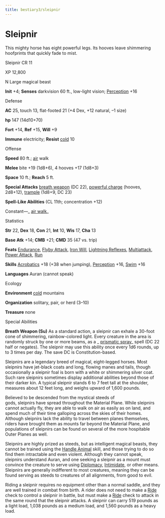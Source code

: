 ```yaml
---
title: bestiary3/sleipnir
---
```

# Sleipnir

This mighty horse has eight powerful legs. Its hooves leave shimmering hoofprints that quickly fade to mist.

Sleipnir CR 11

XP 12,800

N Large magical beast

**Init** +4; **Senses** darkvision 60 ft., low-light vision; [Perception](skills/perception#_perception) +16

Defense

**AC** 25, touch 13, flat-footed 21 (+4 Dex, +12 natural, –1 size)

**hp** 147 (14d10+70)

**Fort** +14, **Ref** +15, **Will** +9

**Immune** electricity; **Resist** [cold](monsters/creatureTypes#_cold-subtype) 10

Offense

**Speed** 80 ft.; [air](monsters/creatureTypes#_air-subtype) walk

**Melee** bite +19 (1d8+6), 4 hooves +17 (1d8+3)

**Space** 10 ft.; **Reach** 5 ft.

**Special Attacks** [breath weapon](monsters/universalMonsterRules#_breath-weapon) (DC 22), [powerful charge](monsters/universalMonsterRules#_powerful-charge) (hooves, 2d8+12), [trample](monsters/universalMonsterRules#_trample) (1d8+9, DC 23)

**Spell-Like Abilities** (CL 11th; concentration +12)

Constant—_ [air walk](spells/airWalk#_air-walk)_

Statistics

**Str** 22, **Dex** 18, **Con** 21, **Int** 10, **Wis** 17, **Cha** 13

**Base Atk** +14; **CMB** +21; **CMD** 35 (47 vs. trip)

**Feats** [Endurance](feats#_endurance), [Flyby Attack](monsters/monsterFeats#_flyby-attack), [Iron Will](feats#_iron-will), [Lightning Reflexes](feats#_lightning-reflexes), [Multiattack](monsters/monsterFeats#_multiattack), [Power Attack](feats#_power-attack), [Run](feats#_run)

**Skills** [Acrobatics](skills/acrobatics#_acrobatics) +18 (+38 when jumping), [Perception](skills/perception#_perception) +16, [Swim](skills/swim#_swim) +16

**Languages** Auran (cannot speak)

Ecology

**Environment** [cold](monsters/creatureTypes#_cold-subtype) mountains

**Organization** solitary, pair, or herd (3–10)

**Treasure** none

Special Abilities

**Breath Weapon (Su)** As a standard action, a sleipnir can exhale a 30-foot cone of shimmering, rainbow-colored light. Every creature in the area is randomly struck by one or more beams, as a _ [prismatic spray](spells/prismaticSpray#_prismatic-spray)_ spell (DC 22 half or negates). The sleipnir may use this ability once every 1d6 rounds, up to 3 times per day. The save DC is Constitution-based.

Sleipnirs are a legendary breed of magical, eight-legged horses. Most sleipnirs have jet-black coats and long, flowing manes and tails, though occasionally a sleipnir foal is born with a white or shimmering silver coat. Such rare sleipnirs sometimes display additional abilities beyond those of their darker kin. A typical sleipnir stands 6 to 7 feet tall at the shoulder, measures about 12 feet long, and weighs upward of 1,600 pounds.

Believed to be descended from the mystical steeds of   
gods, sleipnirs have spread throughout the Material Plane. While sleipnirs cannot actually fly, they are able to walk on air as easily as on land, and spend much of their time galloping across the skies of their homes. Although sleipnirs lack the ability to travel between planes themselves, riders have brought them as mounts far beyond the Material Plane, and populations of sleipnirs can be found on several of the more hospitable Outer Planes as well.

Sleipnirs are highly prized as steeds, but as intelligent magical beasts, they cannot be trained using the [Handle Animal](skills/handleAnimal#_handle-animal) skill, and those trying to do so find them intractable and even violent. Although they cannot speak, sleipnirs understand Auran, and one seeking a sleipnir as a mount must convince the creature to serve using [Diplomacy](skills/diplomacy#_diplomacy), [Intimidate](skills/intimidate#_intimidate), or other means. Sleipnirs are generally indifferent to most creatures, meaning they can be found serving as steeds to creatures of all alignments, from good to evil.

Riding a sleipnir requires no equipment other than a normal saddle, and they are well trained in combat from birth. A rider does not need to make a [Ride](skills/ride#_ride) check to control a sleipnir in battle, but must make a [Ride](skills/ride#_ride) check to attack in the same round that the sleipnir attacks. A sleipnir can carry 519 pounds as a light load, 1,038 pounds as a medium load, and 1,560 pounds as a heavy load.


